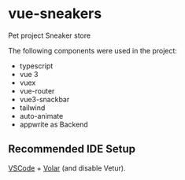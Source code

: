 # vue-sneakers

Pet project Sneaker store

The following components were used in the project:
- typescript
- vue 3
- vuex
- vue-router
- vue3-snackbar
- tailwind
- auto-animate
- appwrite as Backend


## Recommended IDE Setup

[VSCode](https://code.visualstudio.com/) + [Volar](https://marketplace.visualstudio.com/items?itemName=Vue.volar) (and disable Vetur).